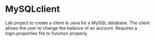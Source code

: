 # MySQLclient
Lab project to create a client in Java for a MySQL database.
The client allows the user to change the balance of an account.
Requires a login.properties file to function properly.
